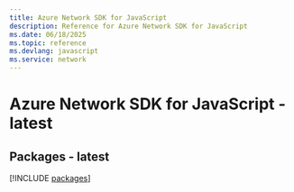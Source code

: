 ```yaml
---
title: Azure Network SDK for JavaScript
description: Reference for Azure Network SDK for JavaScript
ms.date: 06/18/2025
ms.topic: reference
ms.devlang: javascript
ms.service: network
---
```

# Azure Network SDK for JavaScript - latest
## Packages - latest
[!INCLUDE [packages](network-index.md)]